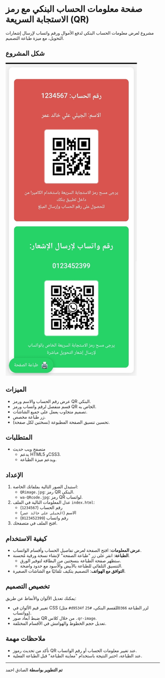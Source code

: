 # صفحة معلومات الحساب البنكي مع رمز الاستجابة السريعة (QR)

مشروع لعرض معلومات الحساب البنكي لدفع الأموال ورقم واتساب لإرسال إشعارات التحويل، مع ميزة  طباعة التصميم. 

## شكل المشروع
![صورة للمشروع](project-look.jpg)

## الميزات

- عرض رقم الحساب والاسم ورمز QR البنكي.
- قسم منفصل لرقم واتساب ورمز QR الخاص به.
- تصميم متجاوب يعمل على جميع الشاشات.
- زر طباعة مخصص.
- تحسين تنسيق الصفحة المطبوعة (نسختين لكل صفحة).

## المتطلبات

- متصفح ويب حديث 
   - يدعم HTML5 وCSS3. 
  - ويدعم ميزة الطباعة. 

## الإعداد

1. استبدل الصور التالية بملفاتك الخاصة:
   - `QRimage.jpg`: رمز QR البنكي.
   - `wa-QRcode.jpg`: رمز QR لواتساب.
2. عدل المعلومات التالية في الملف `index.html`:
   - رقم الحساب (`1234567`)
   - الاسم (`الجيلي علي خالد عمر`)
   - رقم واتساب (`0123452399`)
3. افتح الملف في متصفحك.

## كيفية الاستخدام

- **عرض المعلومات**: افتح الصفحة لعرض تفاصيل الحساب وأقسام الواتساب.
- **الطباعة**: انقر على زر "طباعة الصفحة" لإنشاء نسخة ورقية مُحسنة.
  - ستظهر صفحة الطباعة بنسختين من البطاقة لتوفير الورق.
  - التنسيق التلقائي للطباعة بالأبيض والأسود مع حدود واضحة.
- **التوافق مع الهواتف**: التصميم يتكيف تلقائيًا مع الشاشات الصغيرة.

## تخصيص التصميم

يمكنك تعديل الألوان والأنماط عن طريق:
- تغيير قيم الألوان في CSS (مثل `#d9534f` للقسم البنكي، `#25D366` لزر الطباعة وواتساب).
- ضبط أبعاد صور QR من خلال كلاس `.qr-image`.
- تعديل حجم الخطوط والهوامش في الأقسام المختلفة.

## ملاحظات مهمة

- تأكد من تحديث رموز QR عند تغيير معلومات الحساب أو رقم الواتساب.
- عند الطباعة، اختبر النتيجة باستخدام "معاينة الطباعة" قبل الطباعة الفعلية.
---

**تم التطوير بواسطة** الصادق احمد 
